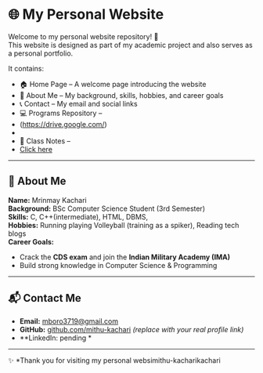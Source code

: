
# 🌐 My Personal Website  

Welcome to my personal website repository! 🚀  
This website is designed as part of my academic project and also serves as a personal portfolio.  

It contains:  
- 🏠 Home Page – A welcome page introducing the website  
- 👤 About Me – My background, skills, hobbies, and career goals  
- 📞 Contact – My email and social links  
- 💻 Programs Repository –
- (https://drive.google.com/)
- 
- 📒 Class Notes –
-  [Click here](https://drive.google.com/)  

---

## 👤 About Me  

**Name:** Mrinmay Kachari  
**Background:** BSc Computer Science Student (3rd Semester)  
**Skills:** C, C++(intermediate),  HTML,  DBMS,  
**Hobbies:** Running  playing Volleyball (training as a spiker), Reading tech blogs  
**Career Goals:**  
- Crack the **CDS exam** and join the **Indian Military Academy (IMA)**  
- Build strong knowledge in Computer Science & Programming  

---

## 📬 Contact Me  

- **Email:** mboro3719@gmail.com
- **GitHub:** [github.com/mithu-kachari](https://github.com/mithu-kachari) *(replace with your real profile link)*  
- **LinkedIn: pending *  

---

✨ *Thank you for visiting my personal websimithu-kacharikachari
